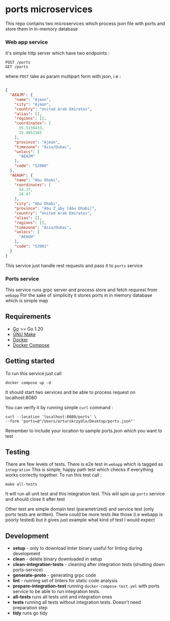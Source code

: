 # ports microservices

This repo contains two microservices which process json file with ports and store them in in-memory database

### Web app service

it's simple http server which have two endpoints :

```
POST /ports
GET /ports
```

where `POST` take as param multipart form with json, i.e :

```json

{
  "AEAJM": {
    "name": "Ajman",
    "city": "Ajman",
    "country": "United Arab Emirates",
    "alias": [],
    "regions": [],
    "coordinates": [
      55.5136433,
      25.4052165
    ],
    "province": "Ajman",
    "timezone": "Asia/Dubai",
    "unlocs": [
      "AEAJM"
    ],
    "code": "52000"
  },
  "AEAUH": {
    "name": "Abu Dhabi",
    "coordinates": [
      54.37,
      24.47
    ],
    "city": "Abu Dhabi",
    "province": "Abu Z¸aby [Abu Dhabi]",
    "country": "United Arab Emirates",
    "alias": [],
    "regions": [],
    "timezone": "Asia/Dubai",
    "unlocs": [
      "AEAUH"
    ],
    "code": "52001"
  }
}
```

This service just handle rest requests and pass it to `ports` service

### Ports service

This service runs grpc server and process store and fetch requrest from `webapp`
For the sake of simplicity it stores ports in in memory database which is simple map

## Requirements

- [Go](https://golang.org/doc/install) >= Go 1.20
- [GNU Make](https://www.gnu.org/software/make/)
- [Docker](https://docs.docker.com/engine/install)
- [Docker Compose](https://docs.docker.com/compose/install/)

## Getting started

To run this service just call

```shell
docker compose up -d 
```

It should start two services and be able to process request on localhost:8080

You can verify it by running simple `curl` command :

```shell
curl --location 'localhost:8080/ports' \
--form 'ports=@"/Users/arturskrzydlo/Desktop/ports.json"'
```

Remember to include your location to sample ports.json which you want to test

## Testing

There are few levels of tests. There is e2e test in `webapp` which is tagged as `integration`
This is simple, happy path test which checks if everything works correctly together. To run this test call :

```shell
make all-tests
```

It will run all unit test and this integration test. This will spin up `ports` service and should close it after test

Other test are simple domain test (parametrized) and service test (only ports tests are written). There could be more
tests
like those (i.e webapp is poorly tested) but it gives just example what kind of test I would expect

## Development

* **setup** - only to download linter binary useful for linting during development
* **clean** - delete binary downloaded in setup
* **clean-integration-tests** - cleaning after integration tests (shutting down ports-service)
* **generate-proto** - generating grpc code
* **lint** - running set of linters for static code analysis
* **prepare-integration-test** running `docker-compose-test.yml` with ports service to be able to run integration tests.
* **all-tests** runs all tests unit and integration ones
* **tests** running all tests without integration tests. Doesn't need preparation step
* **tidy** runs go tidy
